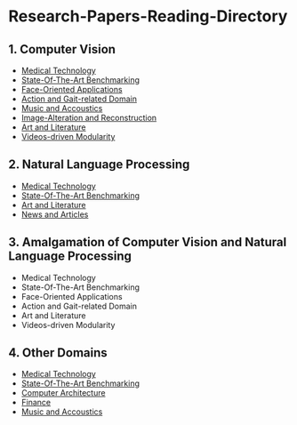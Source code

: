 # Research-Papers-Reading-Directory

## 1. Computer Vision
  * [Medical Technology](https://github.com/kwanit1142/Research-Papers-Reading-Directory/blob/main/Computer%20Vision/Medical.md)
  * [State-Of-The-Art Benchmarking](https://github.com/kwanit1142/Research-Papers-Reading-Directory/blob/main/Computer%20Vision/Benchamrk.md)
  * [Face-Oriented Applications](https://github.com/kwanit1142/Research-Papers-Reading-Directory/blob/main/Computer%20Vision/Faces.md)
  * [Action and Gait-related Domain](https://github.com/kwanit1142/Research-Papers-Reading-Directory/blob/main/Computer%20Vision/Actions.md)
  * [Music and Accoustics](https://github.com/kwanit1142/Research-Papers-Reading-Directory/blob/main/Computer%20Vision/Music.md)
  * [Image-Alteration and Reconstruction](https://github.com/kwanit1142/Research-Papers-Reading-Directory/blob/main/Computer%20Vision/Images.md)
  * [Art and Literature](https://github.com/kwanit1142/Research-Papers-Reading-Directory/blob/main/Computer%20Vision/Literature.md)
  * [Videos-driven Modularity](https://github.com/kwanit1142/Research-Papers-Reading-Directory/blob/main/Computer%20Vision/Videos.md)
## 2. Natural Language Processing
  * [Medical Technology](https://github.com/kwanit1142/Research-Papers-Reading-Directory/blob/main/Natural%20Language%20Processing/Medical.md)
  * [State-Of-The-Art Benchmarking](https://github.com/kwanit1142/Research-Papers-Reading-Directory/blob/main/Natural%20Language%20Processing/Benchmark.md)
  * [Art and Literature](https://github.com/kwanit1142/Research-Papers-Reading-Directory/blob/main/Natural%20Language%20Processing/Literature.md)
  * [News and Articles](https://github.com/kwanit1142/Research-Papers-Reading-Directory/blob/main/Natural%20Language%20Processing/News.md)
## 3. Amalgamation of Computer Vision and Natural Language Processing
  * Medical Technology
  * State-Of-The-Art Benchmarking
  * Face-Oriented Applications
  * Action and Gait-related Domain
  * Art and Literature
  * Videos-driven Modularity
## 4. Other Domains
  * [Medical Technology](https://github.com/kwanit1142/Research-Papers-Reading-Directory/blob/main/Others/Medical.md)
  * [State-Of-The-Art Benchmarking](https://github.com/kwanit1142/Research-Papers-Reading-Directory/blob/main/Others/Benchmark.md)
  * [Computer Architecture](https://github.com/kwanit1142/Research-Papers-Reading-Directory/blob/main/Others/Comp_Arch.md)
  * [Finance](https://github.com/kwanit1142/Research-Papers-Reading-Directory/blob/main/Others/Finance.md)
  * [Music and Accoustics](https://github.com/kwanit1142/Research-Papers-Reading-Directory/blob/main/Others/Music.md)
